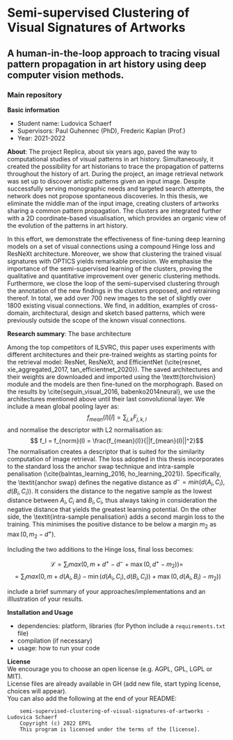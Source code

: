# Semi-supervised Clustering of Visual Signatures of Artworks
## A human-in-the-loop approach to tracing visual pattern propagation in art history using deep computer vision methods.
### Main repository

**Basic information**
- Student name: Ludovica Schaerf
- Supervisors: Paul Guhennec (PhD), Frederic Kaplan (Prof.)
- Year: 2021-2022

**About**: The project Replica, about six years ago, paved the way to computational studies of visual patterns in art history. Simultaneously, it created the possibility for art historians to trace the propagation of patterns throughout the history of art. During the project, an image retrieval network was set up to discover artistic patterns given an input image. Despite successfully serving monographic needs and targeted search attempts, the network does not propose spontaneous discoveries. In this thesis, we eliminate the middle man of the input image, creating clusters of artworks sharing a common pattern propagation. The clusters are integrated further with a 2D coordinate-based visualisation, which provides an organic view of the evolution of the patterns in art history. 

In this effort, we demonstrate the effectiveness of fine-tuning deep learning models on a set of visual connections using a compound Hinge loss and ResNeXt architecture. Moreover, we show that clustering the trained visual signatures with OPTICS yields remarkable precision. We emphasise the importance of the semi-supervised learning of the clusters, proving the qualitative and quantitative improvement over generic clustering methods. Furthermore, we close the loop of the semi-supervised clustering through the annotation of the new findings in the clusters proposed, and retraining thereof. In total, we add over 700 new images to the set of slightly over 1800 existing visual connections. We find, in addition, examples of cross-domain, architectural, design and sketch based patterns, which were previously outside the scope of the known visual connections.


**Research summary**: 
The base architecture

Among the top competitors of ILSVRC, this paper uses experiments with different architectures and their pre-trained weights as starting points for the retrieval model: ResNet, ResNeXt, and EfficientNet (\cite{resnet, xie_aggregated_2017, tan_efficientnet_2020}). The saved architectures and their weights are downloaded and imported using the \texttt{torchvision} module and the models are then fine-tuned on the morphograph.
Based on the results by \cite{seguin_visual_2016, babenko2014neural}, we use the architectures mentioned above until their last convolutional layer. We include a mean global pooling layer as:
$$f_{mean}(I)[l] = \sum_{j,k} F_{j,k,l}$$ 
and normalise the descriptor with L2 normalisation as:
$$ f_I = f_{norm}(I) = \frac{f_{mean}(I)}{||f_{mean}(I)||^2}$$ 
The normalisation creates a descriptor that is suited for the similarity computation of image retrieval. 
The loss adopted in this thesis incorporates to the standard loss the anchor swap technique and intra-sample penalisation (\cite{balntas_learning_2016, ho_learning_2021}). Specifically, the \textit{anchor swap} defines the negative distance as $d^- = min(d(A_i, C_i), d(B_i, C_i))$. It considers the distance to the negative sample as the lowest distance between $A_i, C_i$ and $B_i, C_i$, thus always taking in consideration the negative distance that yields the greatest learning potential. On the other side, the \textit{intra-sample penalisation} adds a second margin loss to the training. This minimises the positive distance to be below a margin $m_2$ as $\max(0, m_2 − d^+)$. 

Including the two additions to the Hinge loss, final loss becomes:

$$\mathcal{L} =  \sum_{i}{max(0, m + d^+ - d^- + \max(0, d^+ - m_2))} = $$
$$ = \sum_{i}{max(0, m + d(A_i, B_i) - \min(d(A_i, C_i), d(B_i, C_i)) + \max(0, d(A_i, B_i) - m_2))}$$

include a brief summary of your approaches/implementations and an illlustration of your results.

**Installation and Usage**
- dependencies: platform, libraries (for Python include a `requirements.txt` file)
- compilation (if necessary)
- usage: how to run your code

**License**    
    We encourage you to choose an open license (e.g. AGPL, GPL, LGPL or MIT).    
    License files are already available in GH (add new file, start typing license, choices will appear).    
    You can also add the following at the end of your README:       
   
	    semi-supervised-clustering-of-visual-signatures-of-artworks - Ludovica Schaerf    
	    Copyright (c) 2022 EPFL    
	    This program is licensed under the terms of the [license]. 
	    
